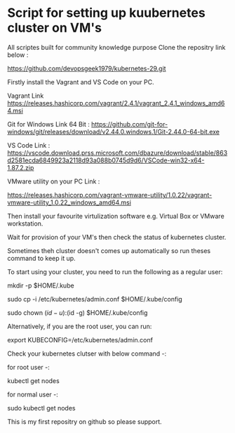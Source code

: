 Script for setting up kuubernetes cluster on VM's 
=============================================================================
All scriptes built for community knowledge purpose Clone the repositry link below : 

https://github.com/devopsgeek1979/kubernetes-29.git

Firstly install the Vagrant and VS Code on your PC. 

Vagrant Link https://releases.hashicorp.com/vagrant/2.4.1/vagrant_2.4.1_windows_amd64.msi

Git for Windows Link 64 Bit : https://github.com/git-for-windows/git/releases/download/v2.44.0.windows.1/Git-2.44.0-64-bit.exe

VS Code Link : https://vscode.download.prss.microsoft.com/dbazure/download/stable/863d2581ecda6849923a2118d93a088b0745d9d6/VSCode-win32-x64-1.87.2.zip

VMware utility on your PC Link : 

https://releases.hashicorp.com/vagrant-vmware-utility/1.0.22/vagrant-vmware-utility_1.0.22_windows_amd64.msi 

Then install your favourite virtulization software e.g. Virtual Box or VMware workstation. 

Wait for provision of your VM's then check the status of kubernetes cluster. 

Sometimes theh cluster doesn't comes up automatically so run theses command to keep it up. 

To start using your cluster, you need to run the following as a regular user:

mkdir -p $HOME/.kube

sudo cp -i /etc/kubernetes/admin.conf $HOME/.kube/config
  
sudo chown $(id -u):$(id -g) $HOME/.kube/config


Alternatively, if you are the root user, you can run:

export KUBECONFIG=/etc/kubernetes/admin.conf

Check your kubernetes clutser with below command -:

for root user -:

kubectl get nodes

for normal user -:

sudo kubectl get nodes

This is my first repositry on github so please support.